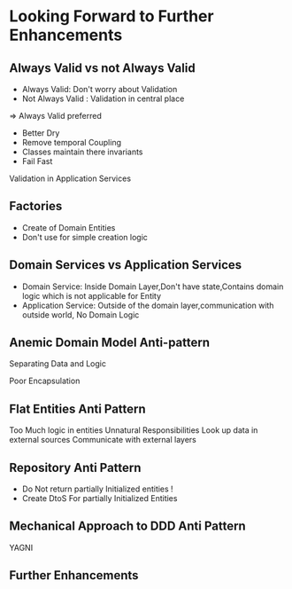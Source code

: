 # Looking Forward to Further Enhancements

## Always Valid vs not Always Valid

*   Always Valid: Don't worry about Validation
*   Not Always Valid : Validation in central place

=> Always Valid  preferred
*   Better Dry
*   Remove temporal Coupling
*   Classes maintain there invariants
*   Fail Fast

Validation in Application Services

## Factories

*   Create of Domain Entities
*   Don't use for simple creation logic

## Domain Services vs Application Services
*   Domain Service: Inside Domain Layer,Don't have state,Contains domain logic      which is not applicable for Entity
*   Application Service: Outside of the domain layer,communication with outside world, No Domain Logic

## Anemic Domain Model Anti-pattern

Separating Data and Logic

Poor Encapsulation

## Flat Entities Anti Pattern

Too Much logic in entities
Unnatural Responsibilities
Look up data in external sources
Communicate with external layers

## Repository Anti Pattern

*   Do Not return partially Initialized entities !
*   Create DtoS For partially Initialized Entities 

## Mechanical Approach to DDD Anti Pattern

YAGNI

## Further Enhancements










